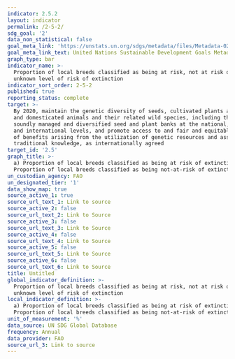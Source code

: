 ```yaml
---
indicator: 2.5.2
layout: indicator
permalink: /2-5-2/
sdg_goal: '2'
data_non_statistical: false
goal_meta_link: 'https://unstats.un.org/sdgs/metadata/files/Metadata-02-05-02.pdf'
goal_meta_link_text: United Nations Sustainable Development Goals Metadata
graph_type: bar
indicator_name: >-
  Proportion of local breeds classified as being at risk, not at risk or at
  unknown level of risk of extinction
indicator_sort_order: 2-5-2
published: true
reporting_status: complete
target: >-
  By 2020, maintain the genetic diversity of seeds, cultivated plants and farmed
  and domesticated animals and their related wild species, including through
  soundly managed and diversified seed and plant banks at the national, regional
  and international levels, and promote access to and fair and equitable sharing
  of benefits arising from the utilization of genetic resources and associated
  traditional knowledge, as internationally agreed
target_id: '2.5'
graph_title: >-
  a) Proportion of local breeds classified as being at risk of extinction b)
  Proportion of local breeds classified as being not-at-risk of extinction
un_custodian_agency: FAO
un_designated_tier: '1'
data_show_map: true
source_active_1: true
source_url_text_1: Link to source
source_active_2: false
source_url_text_2: Link to Source
source_active_3: false
source_url_text_3: Link to Source
source_active_4: false
source_url_text_4: Link to Source
source_active_5: false
source_url_text_5: Link to Source
source_active_6: false
source_url_text_6: Link to Source
title: Untitled
global_indicator_definition: >-
  Proportion of local breeds classified as being at risk, not at risk or at
  unknown level of risk of extinction
local_indicator_definition: >-
  a) Proportion of local breeds classified as being at risk of extinction b)
  Proportion of local breeds classified as being not-at-risk of extinction
unit_of_measurement: '%'
data_source: UN SDG Global Database
frequency: Annual
data_provider: FAO
source_url_3: Link to source
---
```


